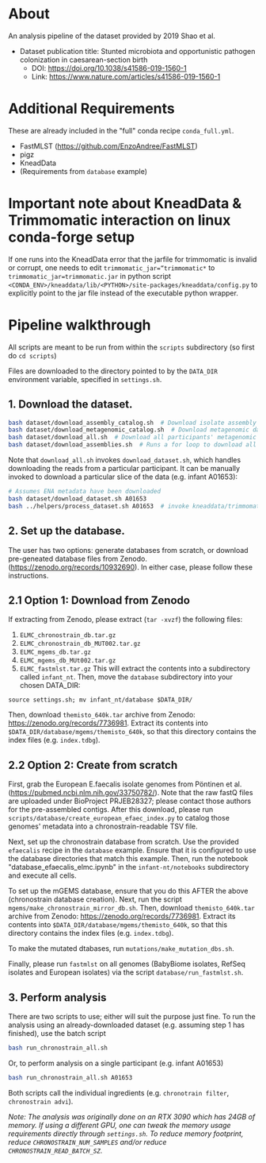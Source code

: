 # About

An analysis pipeline of the dataset provided by 2019 Shao et al.
- Dataset publication title: Stunted microbiota and opportunistic pathogen colonization in caesarean-section birth
  - DOI: https://doi.org/10.1038/s41586-019-1560-1
  - Link: https://www.nature.com/articles/s41586-019-1560-1

# Additional Requirements 

These are already included in the "full" conda recipe `conda_full.yml`.

- FastMLST (https://github.com/EnzoAndree/FastMLST)
- pigz
- KneadData
- (Requirements from `database` example)

# Important note about KneadData & Trimmomatic interaction on linux conda-forge setup

If one runs into the KneadData error that the jarfile for trimmomatic is invalid or corrupt, one needs to
edit `trimmomatic_jar=“trimmomatic*` to `trimmomatic_jar=trimmomatic.jar` in python script `<CONDA_ENV>/kneaddata/lib/<PYTHON>/site-packages/kneaddata/config.py` to explicitly point
to the jar file instead of the executable python wrapper.

# Pipeline walkthrough

All scripts are meant to be run from within the `scripts` subdirectory (so first do `cd scripts`)

Files are downloaded to the directory pointed to by the `DATA_DIR` environment variable, specified in `settings.sh`.


## 1. Download the dataset.

```bash
bash dataset/download_assembly_catalog.sh  # Download isolate assembly ENA metadata
bash dataset/download_metagenomic_catalog.sh  # Download metagenomic dataset ENA metadata
bash dataset/download_all.sh  # Download all participants' metagenomic reads for which an isolate exists, and run them through KneadData
bash dataset/download_assemblies.sh  # Runs a for loop to download all assemblies. Automatically invokes fastMLST.
```

Note that `download_all.sh` invokes `download_dataset.sh`, which handles downloading the reads from
a particular participant. It can be manually invoked to download a particular slice of the data (e.g. infant A01653):
```bash
# Assumes ENA metadata have been downloaded
bash dataset/download_dataset.sh A01653
bash ../helpers/process_dataset.sh A01653  # invoke kneaddata/trimmomatic pipeline.
```

## 2. Set up the database.

The user has two options: generate databases from scratch, or download pre-geneated database files from Zenodo.
(https://zenodo.org/records/10932690).
In either case, please follow these instructions.

## 2.1 Option 1: Download from Zenodo
If extracting from Zenodo, please extract (`tar -xvzf`) the following files:
1. `ELMC_chronostrain_db.tar.gz`
2. `ELMC_chronostrain_db_MUT002.tar.gz`
3. `ELMC_mgems_db.tar.gz`
4. `ELMC_mgems_db_MUt002.tar.gz`
5. `ELMC_fastmlst.tar.gz`
This will extract the contents into a subdirectory called `infant_nt`.
Then, move the `database` subdirectory into your chosen DATA_DIR:
```
source settings.sh; mv infant_nt/database $DATA_DIR/
```

Then, download `themisto_640k.tar` archive from Zenodo: https://zenodo.org/records/7736981.
Extract its contents into `$DATA_DIR/database/mgems/themisto_640k`, so that this directory contains the index files (e.g. `index.tdbg`).


## 2.2 Option 2: Create from scratch

First, grab the European E.faecalis isolate genomes from Pöntinen et al. (https://pubmed.ncbi.nlm.nih.gov/33750782/). 
Note that the raw fastQ files are uploaded under BioProject PRJEB28327; please contact those authors for the pre-assembled contigs.
After this download, please run `scripts/database/create_european_efaec_index.py` to catalog those genomes' metadata into a chronostrain-readable TSV file.

Next, set up the chronostrain database from scratch.
Use the provided `efaecalis` recipe in the `database` example. 
Ensure that it is configured to use the database directories that match this example.
Then, run the notebook "database_efaecalis_elmc.ipynb" in the `infant-nt/notebooks` subdirectory and execute all cells.

To set up the mGEMS database, ensure that you do this AFTER the above (chronostrain database creation).
Next, run the script `mgems/make_chronostrain_mirror_db.sh`.
Then, download `themisto_640k.tar` archive from Zenodo: https://zenodo.org/records/7736981.
Extract its contents into `$DATA_DIR/database/mgems/themisto_640k`, so that this directory contains the index files (e.g. `index.tdbg`).

To make the mutated dtabases, run `mutations/make_mutation_dbs.sh`.

Finally, please run `fastmlst` on all genomes (BabyBiome isolates, RefSeq isolates and European isolates)
via the script `database/run_fastmlst.sh`.


## 3. Perform analysis

There are two scripts to use; either will suit the purpose just fine.
To run the analysis using an already-downloaded dataset (e.g. assuming step 1 has finished), use the batch script
```bash
bash run_chronostrain_all.sh
```

Or, to perform analysis on a single participant (e.g. infant A01653)
```bash
bash run_chronostrain_all.sh A01653
```
Both scripts call the individual ingredients (e.g. `chronotrain filter`, `chronostrain advi`).

*Note: The analysis was originally done on an RTX 3090 which has 24GB of memory. 
If using a different GPU, one can tweak the memory usage requirements directly through `settings.sh`.
To reduce memory footprint, reduce `CHRONOSTRAIN_NUM_SAMPLES` and/or reduce `CHRONOSTRAIN_READ_BATCH_SZ`.*
